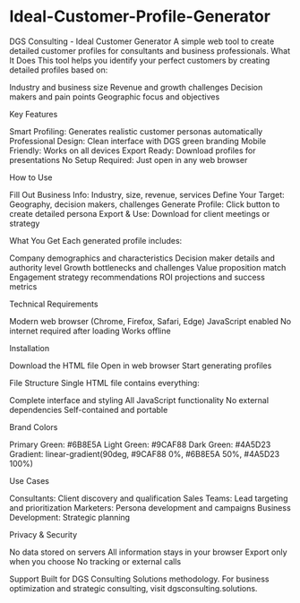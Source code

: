 # Ideal-Customer-Profile-Generator

DGS Consulting - Ideal Customer Generator
A simple web tool to create detailed customer profiles for consultants and business professionals.
What It Does
This tool helps you identify your perfect customers by creating detailed profiles based on:

Industry and business size
Revenue and growth challenges
Decision makers and pain points
Geographic focus and objectives

Key Features

Smart Profiling: Generates realistic customer personas automatically
Professional Design: Clean interface with DGS green branding
Mobile Friendly: Works on all devices
Export Ready: Download profiles for presentations
No Setup Required: Just open in any web browser

How to Use

Fill Out Business Info: Industry, size, revenue, services
Define Your Target: Geography, decision makers, challenges
Generate Profile: Click button to create detailed persona
Export & Use: Download for client meetings or strategy

What You Get
Each generated profile includes:

Company demographics and characteristics
Decision maker details and authority level
Growth bottlenecks and challenges
Value proposition match
Engagement strategy recommendations
ROI projections and success metrics

Technical Requirements

Modern web browser (Chrome, Firefox, Safari, Edge)
JavaScript enabled
No internet required after loading
Works offline

Installation

Download the HTML file
Open in web browser
Start generating profiles

File Structure
Single HTML file contains everything:

Complete interface and styling
All JavaScript functionality
No external dependencies
Self-contained and portable

Brand Colors

Primary Green: #6B8E5A
Light Green: #9CAF88
Dark Green: #4A5D23
Gradient: linear-gradient(90deg, #9CAF88 0%, #6B8E5A 50%, #4A5D23 100%)

Use Cases

Consultants: Client discovery and qualification
Sales Teams: Lead targeting and prioritization
Marketers: Persona development and campaigns
Business Development: Strategic planning

Privacy & Security

No data stored on servers
All information stays in your browser
Export only when you choose
No tracking or external calls

Support
Built for DGS Consulting Solutions methodology. For business optimization and strategic consulting, visit dgsconsulting.solutions.
